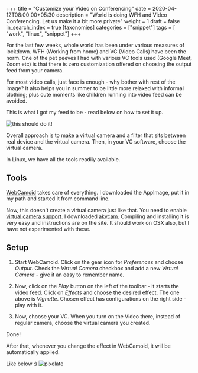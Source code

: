 +++
title = "Customize your Video on Conferencing"
date = 2020-04-12T08:00:00+05:30
description = "World is doing WFH and Video Conferencing. Let us make it a bit more private"
weight = 1
draft = false
in_search_index = true
[taxonomies]
categories = ["snippet"]
tags = [ "work", "linux",  "snippet"]
+++

For the last few weeks, whole world has been under various measures of lockdown. WFH (Working from home)
and VC (Video Calls) have been the norm. One of the pet peeves I had with various VC tools used (Google
Meet, Zoom etc) is that there is zero customization offered on choosing the output feed from your camera.

For most video calls, just face is enough - why bother with rest of the image? It also helps you in summer
to be little more relaxed with informal clothing; plus cute moments like children running into video feed
can be avoided. 

This is what I got my feed to be - read below on how to set it up.

![this should do it!](01.png)
<!-- more -->
Overall approach is to make a virtual camera and a filter that sits between real device and the virtual camera.
Then, in your VC software, choose the virtual camera.

In Linux, we have all the tools readily available.

## Tools

[WebCamoid](https://webcamoid.github.io/) takes care of everything. I downloaded the AppImage, put it in my path
 and started it from command line.

Now, this doesn't create a virtual camera just like that. You need to enable [virtual camera support](https://github.com/webcamoid/webcamoid/wiki/Virtual-camera-support). I downloaded [akvcam](https://github.com/webcamoid/akvcam). Compiling
and installing it is very easy and instructions are on the site. It should work on OSX also, but I have not
experimented with these.

## Setup

1. Start WebCamoid. Click on the gear icon for _Preferences_ and choose _Output_. Check the _Virtual Camera_
checkbox and add a new _Virtual Camera_ - give it an easy to remember name.

2. Now, click on the _Play_ button on the left of the toolbar - it starts the video feed. Click on _Effects_
and choose the desired effect. The one above is _Vignette_. Chosen effect has configurations on the 
right side - play with it.

3. Now, choose your VC. When you turn on the Video there, instead of regular camera, choose the virtual
camera you created. 

Done!

After that, whenever you change the effect in WebCamoid, it will be automatically applied. 

Like below :)
![pixelate](02.png)

